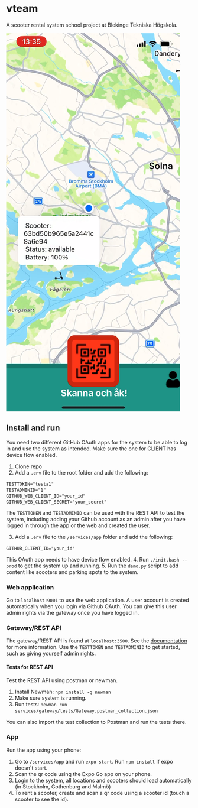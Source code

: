 # vteam

A scooter rental system school project at Blekinge Tekniska Högskola.

![Scooter app](https://github.com/blajban/vteam-main/blob/main/readme/scooter_app.png "Scooter app")

## Install and run
You need two different GitHub OAuth apps for the system to be able to log in and use the system as intended. Make sure the one for CLIENT has device flow enabled.

1. Clone repo
2. Add a `.env` file to the root folder and add the following:
```
TESTTOKEN="testa1"
TESTADMINID="1"
GITHUB_WEB_CLIENT_ID="your_id"
GITHUB_WEB_CLIENT_SECRET="your_secret"
```
The `TESTTOKEN` and `TESTADMINID` can be used with the REST API to test the system, including adding your Github account as an admin after you have logged in through the app or the web and created the user.

3. Add a `.env` file to the `/services/app` folder and add the following:
```
GITHUB_CLIENT_ID="your_id" 
```
This OAuth app needs to have device flow enabled.
4. Run `./init.bash --prod` to get the system up and running.
5. Run the `demo.py` script to add content like scooters and parking spots to the system.

### Web application
Go to `localhost:9001` to use the web application. A user account is created automatically when you login via Github OAuth. You can give this user admin rights via the gateway once you have logged in. 

### Gateway/REST API
The gateway/REST API is found at `localhost:3500`. See the [documentation](https://github.com/blajban/vteam-main/wiki/REST-API-docs-v1) for more information. Use the `TESTTOKEN` and `TESTADMINID` to get started, such as giving yourself admin rights.

#### Tests for REST API
Test the REST API using postman or newman.

1. Install Newman:
`npm install -g newman`
2. Make sure system is running.
3. Run tests:
`newman run services/gateway/tests/Gateway.postman_collection.json`

You can also import the test collection to Postman and run the tests there.

### App
Run the app using your phone:
1. Go to `/services/app` and run `expo start`. Run `npm install` if expo doesn't start.
2. Scan the qr code using the Expo Go app on your phone.
3. Login to the system, all locations and scooters should load automatically (in Stockholm, Gothenburg and Malmö)
4. To rent a scooter, create and scan a qr code using a scooter id (touch a scooter to see the id).
